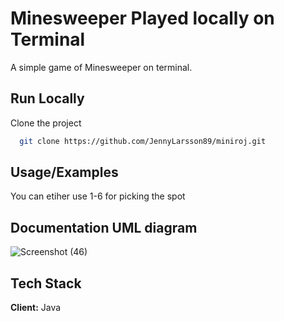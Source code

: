 
# Minesweeper Played locally on Terminal

A simple game of Minesweeper on terminal.


## Run Locally

Clone the project

```bash
  git clone https://github.com/JennyLarsson89/miniroj.git

```


## Usage/Examples 
You can etiher use 1-6 for picking the spot


## Documentation UML diagram 


![Screenshot (46)](https://github.com/user-attachments/assets/5de50138-9a0d-4c60-b4d0-38e9464c9353)

## Tech Stack

**Client:** Java


